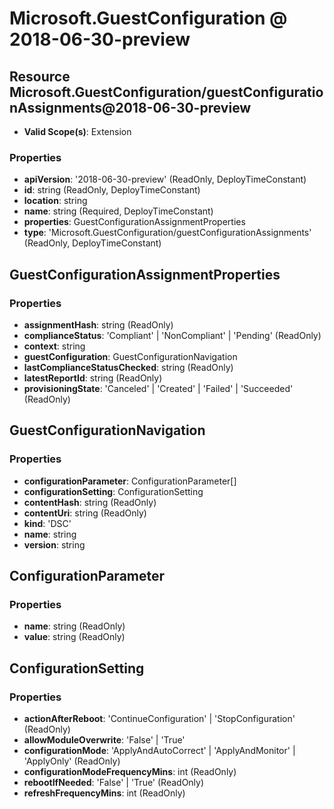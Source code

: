 # Microsoft.GuestConfiguration @ 2018-06-30-preview

## Resource Microsoft.GuestConfiguration/guestConfigurationAssignments@2018-06-30-preview
* **Valid Scope(s)**: Extension
### Properties
* **apiVersion**: '2018-06-30-preview' (ReadOnly, DeployTimeConstant)
* **id**: string (ReadOnly, DeployTimeConstant)
* **location**: string
* **name**: string (Required, DeployTimeConstant)
* **properties**: GuestConfigurationAssignmentProperties
* **type**: 'Microsoft.GuestConfiguration/guestConfigurationAssignments' (ReadOnly, DeployTimeConstant)

## GuestConfigurationAssignmentProperties
### Properties
* **assignmentHash**: string (ReadOnly)
* **complianceStatus**: 'Compliant' | 'NonCompliant' | 'Pending' (ReadOnly)
* **context**: string
* **guestConfiguration**: GuestConfigurationNavigation
* **lastComplianceStatusChecked**: string (ReadOnly)
* **latestReportId**: string (ReadOnly)
* **provisioningState**: 'Canceled' | 'Created' | 'Failed' | 'Succeeded' (ReadOnly)

## GuestConfigurationNavigation
### Properties
* **configurationParameter**: ConfigurationParameter[]
* **configurationSetting**: ConfigurationSetting
* **contentHash**: string (ReadOnly)
* **contentUri**: string (ReadOnly)
* **kind**: 'DSC'
* **name**: string
* **version**: string

## ConfigurationParameter
### Properties
* **name**: string (ReadOnly)
* **value**: string (ReadOnly)

## ConfigurationSetting
### Properties
* **actionAfterReboot**: 'ContinueConfiguration' | 'StopConfiguration' (ReadOnly)
* **allowModuleOverwrite**: 'False' | 'True'
* **configurationMode**: 'ApplyAndAutoCorrect' | 'ApplyAndMonitor' | 'ApplyOnly' (ReadOnly)
* **configurationModeFrequencyMins**: int (ReadOnly)
* **rebootIfNeeded**: 'False' | 'True' (ReadOnly)
* **refreshFrequencyMins**: int (ReadOnly)

